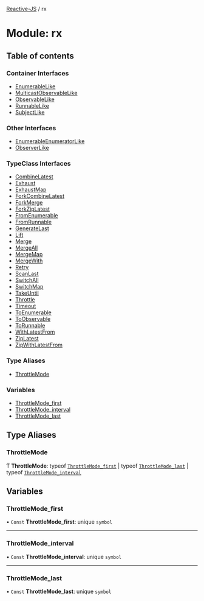 [Reactive-JS](../README.md) / rx

# Module: rx

## Table of contents

### Container Interfaces

- [EnumerableLike](../interfaces/rx.EnumerableLike.md)
- [MulticastObservableLike](../interfaces/rx.MulticastObservableLike.md)
- [ObservableLike](../interfaces/rx.ObservableLike.md)
- [RunnableLike](../interfaces/rx.RunnableLike.md)
- [SubjectLike](../interfaces/rx.SubjectLike.md)

### Other Interfaces

- [EnumerableEnumeratorLike](../interfaces/rx.EnumerableEnumeratorLike.md)
- [ObserverLike](../interfaces/rx.ObserverLike.md)

### TypeClass Interfaces

- [CombineLatest](../interfaces/rx.CombineLatest.md)
- [Exhaust](../interfaces/rx.Exhaust.md)
- [ExhaustMap](../interfaces/rx.ExhaustMap.md)
- [ForkCombineLatest](../interfaces/rx.ForkCombineLatest.md)
- [ForkMerge](../interfaces/rx.ForkMerge.md)
- [ForkZipLatest](../interfaces/rx.ForkZipLatest.md)
- [FromEnumerable](../interfaces/rx.FromEnumerable.md)
- [FromRunnable](../interfaces/rx.FromRunnable.md)
- [GenerateLast](../interfaces/rx.GenerateLast.md)
- [Lift](../interfaces/rx.Lift.md)
- [Merge](../interfaces/rx.Merge.md)
- [MergeAll](../interfaces/rx.MergeAll.md)
- [MergeMap](../interfaces/rx.MergeMap.md)
- [MergeWith](../interfaces/rx.MergeWith.md)
- [Retry](../interfaces/rx.Retry.md)
- [ScanLast](../interfaces/rx.ScanLast.md)
- [SwitchAll](../interfaces/rx.SwitchAll.md)
- [SwitchMap](../interfaces/rx.SwitchMap.md)
- [TakeUntil](../interfaces/rx.TakeUntil.md)
- [Throttle](../interfaces/rx.Throttle.md)
- [Timeout](../interfaces/rx.Timeout.md)
- [ToEnumerable](../interfaces/rx.ToEnumerable.md)
- [ToObservable](../interfaces/rx.ToObservable.md)
- [ToRunnable](../interfaces/rx.ToRunnable.md)
- [WithLatestFrom](../interfaces/rx.WithLatestFrom.md)
- [ZipLatest](../interfaces/rx.ZipLatest.md)
- [ZipWithLatestFrom](../interfaces/rx.ZipWithLatestFrom.md)

### Type Aliases

- [ThrottleMode](rx.md#throttlemode)

### Variables

- [ThrottleMode\_first](rx.md#throttlemode_first)
- [ThrottleMode\_interval](rx.md#throttlemode_interval)
- [ThrottleMode\_last](rx.md#throttlemode_last)

## Type Aliases

### ThrottleMode

Ƭ **ThrottleMode**: typeof [`ThrottleMode_first`](rx.md#throttlemode_first) \| typeof [`ThrottleMode_last`](rx.md#throttlemode_last) \| typeof [`ThrottleMode_interval`](rx.md#throttlemode_interval)

## Variables

### ThrottleMode\_first

• `Const` **ThrottleMode\_first**: unique `symbol`

___

### ThrottleMode\_interval

• `Const` **ThrottleMode\_interval**: unique `symbol`

___

### ThrottleMode\_last

• `Const` **ThrottleMode\_last**: unique `symbol`
